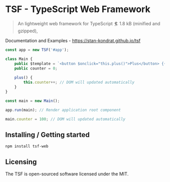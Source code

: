 # TSF - TypeScript Web Framework
> An lightweight web framework for TypeScript :surfer: 1.8 kB (minified and gzipped),

Documentation and Examples - https://stan-kondrat.github.io/tsf

```typescript
const app = new TSF('#app');

class Main {
    public $template = `<button $onclick="this.plus()">Plus</button> {{ this.counter }}`;
    public counter = 0;
    
    plus() {
        this.counter++; // DOM will updated automatically
    }
}

const main = new Main();

app.run(main); // Render application root component

main.counter = 100; // DOM will updated automatically
```

## Installing / Getting started

```shell
npm install tsf-web
```

## Licensing

The TSF is open-sourced software licensed under the MIT.
